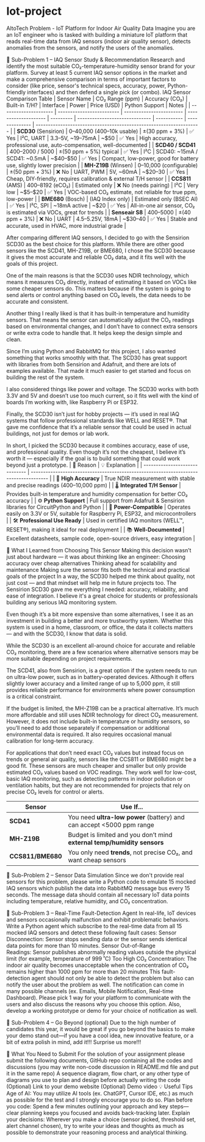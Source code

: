 # Iot-project
AltoTech
Problem - IoT Platform for Indoor Air Quality Data
Imagine you are an IoT engineer who is tasked with building a miniature IoT platform that reads real-time data from IAQ sensors (indoor air quality sensor), detects anomalies from the sensors, and notify the users of the anomalies.

📌 Sub-Problem 1 – IAQ Sensor Study & Recommendation
Research and identify the most suitable CO₂-temperature-humidity sensor brand for your platform. Survey at least 5 current IAQ sensor options in the market and make a comprehensive comparison in terms of important factors to consider (like price, sensor's technical specs, accuracy, power, Python-friendly interfaces) and then defend a single pick (or combo). 
IAQ Sensor Comparison Table 
| Sensor Name           | CO₂ Range (ppm)           | Accuracy (CO₂)           | Built-in T/H?        | Interface | Power                          | Price (USD) | Python Support | Notes                                                               |
| --------------------- | ------------------------- | ------------------------ | -------------------- | --------- | ------------------------------ | ----------- | -------------- | ------------------------------------------------------------------- |
| **SCD30** (Sensirion) | 0–40,000 (400–10k usable) | ±(30 ppm + 3%)           | ✅ Yes                | I²C, UART | 3.3–5V, \~19–75mA              | \~\$50      | ✅ Yes          | High accuracy, professional use, auto-compensation, well-documented |
| **SCD40 / SCD41**     | 400–2000 / 5000           | ±(50 ppm + 5%) typical   | ✅ Yes                | I²C       | SCD40: \~15mA / SCD41: \~0.5mA | \~\$40–\$50 | ✅ Yes          | Compact, low-power, good for battery use, slightly lower precision  |
| **MH-Z19B** (Winsen)  | 0–10,000 (configurable)   | ±(50 ppm + 3%)           | ❌ No                 | UART, PWM | 5V, \~60mA                     | \~\$20–30   | ✅ Yes          | Cheap, DIY-friendly, requires calibration & external T/H sensor     |
| **CCS811** (AMS)      | 400–8192 (eCO₂)           | Estimated only           | ❌ No (needs pairing) | I²C       | Very low                       | \~\$5–\$20  | ✅ Yes          | VOC-based CO₂ estimate, not reliable for true ppm, low-power        |
| **BME680** (Bosch)    | (IAQ Index only)          | Estimated only (BSEC AI) | ✅ Yes                | I²C, SPI  | \~18mA active                  | \~\$20      | ✅ Yes          | All-in-one air sensor, CO₂ is estimated via VOCs, great for trends  |
| **Senseair S8**       | 400–5000                  | ±(40 ppm + 3%)           | ❌ No                 | UART      | 4.5–5.25V, 18mA                | \~\$30–40   | ✅ Yes          | Stable and accurate, used in HVAC, more industrial grade            |

After comparing different IAQ sensors, I decided to go with the Sensirion SCD30 as the best choice for this platform. While there are other good sensors like the SCD41, MH-Z19B, or BME680, I chose the SCD30 because it gives the most accurate and reliable CO₂ data, and it fits well with the goals of this project.

One of the main reasons is that the SCD30 uses NDIR technology, which means it measures CO₂ directly, instead of estimating it based on VOCs like some cheaper sensors do. This matters because if the system is going to send alerts or control anything based on CO₂ levels, the data needs to be accurate and consistent.

Another thing I really liked is that it has built-in temperature and humidity sensors. That means the sensor can automatically adjust the CO₂ readings based on environmental changes, and I don’t have to connect extra sensors or write extra code to handle that. It helps keep the design simple and clean.

Since I’m using Python and RabbitMQ for this project, I also wanted something that works smoothly with that. The SCD30 has great support with libraries from both Sensirion and Adafruit, and there are lots of examples available. That made it much easier to get started and focus on building the rest of the system.

I also considered things like power and voltage. The SCD30 works with both 3.3V and 5V and doesn’t use too much current, so it fits well with the kind of boards I’m working with, like Raspberry Pi or ESP32.

Finally, the SCD30 isn’t just for hobby projects — it’s used in real IAQ systems that follow professional standards like WELL and RESET®. That gave me confidence that it’s a reliable sensor that could be used in actual buildings, not just for demos or lab work.

In short, I picked the SCD30 because it combines accuracy, ease of use, and professional quality. Even though it’s not the cheapest, I believe it’s worth it — especially if the goal is to build something that could work beyond just a prototype.
| 🔑 Reason                      | 💡 Explanation                                                                        |
| ------------------------------ | ------------------------------------------------------------------------------------- |
| 🔬 **High Accuracy**           | True NDIR measurement with stable and precise readings (400–10,000 ppm)               |
| 🌡️ **Integrated T/H Sensor**  | Provides built-in temperature and humidity compensation for better CO₂ accuracy       |
| ⚙️ **Python Support**          | Full support from Adafruit & Sensirion libraries for CircuitPython and Python         |
| 🔌 **Power-Compatible**        | Operates easily on 3.3V or 5V, suitable for Raspberry Pi, ESP32, and microcontrollers |
| 🛠️ **Professional Use Ready** | Used in certified IAQ monitors (WELL™, RESET®), making it ideal for real deployment   |
| 📚 **Well-Documented**         | Excellent datasheets, sample code, open-source drivers, easy integration              |

🧠 What I Learned from Choosing This Sensor
Making this decision wasn’t just about hardware — it was about thinking like an engineer:
Choosing accuracy over cheap alternatives
Thinking ahead for scalability and maintenance
Making sure the sensor fits both the technical and practical goals of the project
In a way, the SCD30 helped me think about quality, not just cost — and that mindset will help me in future projects too. 
The Sensirion SCD30 gave me everything I needed: accuracy, reliability, and ease of integration. I believe it's a great choice for students or professionals building any serious IAQ monitoring system.

Even though it’s a bit more expensive than some alternatives, I see it as an investment in building a better and more trustworthy system. Whether this system is used in a home, classroom, or office, the data it collects matters — and with the SCD30, I know that data is solid.

While the SCD30 is an excellent all-around choice for accurate and reliable CO₂ monitoring, there are a few scenarios where alternative sensors may be more suitable depending on project requirements.

The SCD41, also from Sensirion, is a great option if the system needs to run on ultra-low power, such as in battery-operated devices. Although it offers slightly lower accuracy and a limited range of up to 5,000 ppm, it still provides reliable performance for environments where power consumption is a critical constraint.

If the budget is limited, the MH-Z19B can be a practical alternative. It’s much more affordable and still uses NDIR technology for direct CO₂ measurement. However, it does not include built-in temperature or humidity sensors, so you’ll need to add those separately if compensation or additional environmental data is required. It also requires occasional manual calibration for long-term accuracy.

For applications that don’t need exact CO₂ values but instead focus on trends or general air quality, sensors like the CCS811 or BME680 might be a good fit. These sensors are much cheaper and smaller but only provide estimated CO₂ values based on VOC readings. They work well for low-cost, basic IAQ monitoring, such as detecting patterns in indoor pollution or ventilation habits, but they are not recommended for projects that rely on precise CO₂ levels for control or alerts.

| Sensor            | Use If...                                                               |
| ----------------- | ----------------------------------------------------------------------- |
| **SCD41**         | You need **ultra-low power** (battery) and can accept <5000 ppm range   |
| **MH-Z19B**       | Budget is limited and you don’t mind **external temp/humidity sensors** |
| **CCS811/BME680** | You only need **trends**, not precise CO₂, and want cheap sensors       |

📌 Sub-Problem 2 – Sensor Data Simulation
Since we don't provide real sensors for this problem, please write a Python code to emulate 15 mocked IAQ sensors which publish the data into RabbitMQ message bus every 15 seconds. The message data should contain all necessary IoT data points including temperature, relative humidity, and CO₂ concentration.

📌 Sub-Problem 3 – Real-Time Fault-Detection Agent
In real-life, IoT devices and sensors occasionally malfunction and exhibit problematic behaviors. Write a Python agent which subscribe to the real-time data from all 15 mocked IAQ sensors and detect these following fault cases:
Sensor Disconnection: Sensor stops sending data or the sensor sends identical data points for more than 10 minutes.
Sensor Out-of-Range Readings: Sensor publishes abnormally reading values outside the physical limit (for example, temperature of 999 ˚C)
Too High CO₂ Concentration: The indoor air quality becomes unacceptable when the concentration of CO₂ remains higher than 1000 ppm for more than 20 minutes
This fault-detection agent should not only be able to detect the problem but also can notify the user about the problem as well. The notification can come in many possible channels (ex. Emails, Mobile Notification, Real-time Dashboard). Please pick 1 way for your platform to communicate with the users and also discuss the reasons why you choose this option. Also, develop a working prototype or demo for your choice of notification as well.

📌 Sub-Problem 4 – Go Beyond (optional)
Due to the high number of candidates this year, it would be great if you go beyond the basics to make your demo stand out—if you have a cool idea, new innovative feature, or a bit of extra polish in mind, add it!!! Surprise us more!!!

🤔 What You Need to Submit
For the solution of your assignment please submit the following documents,
GitHub repo containing all the codes and discussions (you may write non-code discussion in README.md file and put it in the same repo)
A sequence diagram, flow chart, or any other type of diagrams you use to plan and design before actually writing the code
(Optional) Link to your demo website
(Optional) Demo video
💡 Useful Tips
Age of AI: You may utilize AI tools (ex. ChatGPT, Cursor IDE, etc.) as much as possible for the test and I strongly encourage you to do so.
Plan before you code: Spend a few minutes outlining your approach and key steps—clear planning keeps you focused and avoids back-tracking later.
Explain your decisions: Wherever you make a choice (sensor picked, threshold set, alert channel chosen), try to write your ideas and thoughts as much as possible to demonstrate your reasoning process and analytical thinking.
